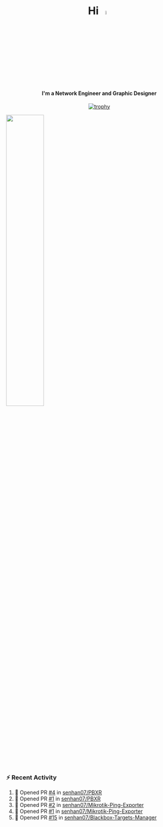 <h1 align="center">Hi <img src="https://i.gifer.com/origin/e0/e08f73642d422d94483c0ca96f737ac2.webp" style="width: 5%;"></h1>
<h4 align="center">I'm a Network Engineer and Graphic Designer </h3>

<div align="center">
  
  [![trophy](https://github-profile-trophy.vercel.app/?username=senhan07&theme=gitdimmed&no-frame=true&no-bg=true&margin-w=15)](https://github.com/ryo-ma/github-profile-trophy)

</div>

<div align="left">
  <img src="https://github-readme-stats.vercel.app/api?username=senhan07&show_icons=true&show_icons=true&hide_border=true&show=reviews,prs_merged,prs_merged_percentage&custom_title=My%20Stats&theme=github_dark" width="45%">
</div>

<img src="https://user-images.githubusercontent.com/74038190/212284100-561aa473-3905-4a80-b561-0d28506553ee.gif" style="width: 9999px; height: 7px;">

### :zap: Recent Activity

<!--START_SECTION:activity-->
1. 💪 Opened PR [#4](undefined) in [senhan07/PBXR](https://github.com/senhan07/PBXR)
2. 💪 Opened PR [#1](undefined) in [senhan07/PBXR](https://github.com/senhan07/PBXR)
3. 💪 Opened PR [#2](undefined) in [senhan07/Mikrotik-Ping-Exporter](https://github.com/senhan07/Mikrotik-Ping-Exporter)
4. 💪 Opened PR [#1](undefined) in [senhan07/Mikrotik-Ping-Exporter](https://github.com/senhan07/Mikrotik-Ping-Exporter)
5. 💪 Opened PR [#15](undefined) in [senhan07/Blackbox-Targets-Manager](https://github.com/senhan07/Blackbox-Targets-Manager)
<!--END_SECTION:activity-->
